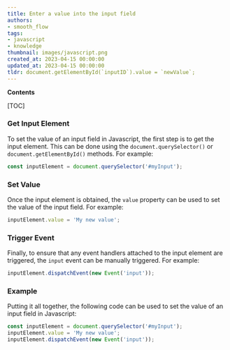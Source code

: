 ```yaml
---
title: Enter a value into the input field
authors:
- smooth_flow
tags:
- javascript
- knowledge
thumbnail: images/javascript.png
created_at: 2023-04-15 00:00:00
updated_at: 2023-04-15 00:00:00
tldr: document.getElementById(`inputID`).value = `newValue`;
---
```


**Contents**

[TOC]

### Get Input Element

To set the value of an input field in Javascript, the first step is to get the input element. This can be done using the `document.querySelector()` or `document.getElementById()` methods. For example:

```javascript
const inputElement = document.querySelector('#myInput');
```

### Set Value

Once the input element is obtained, the `value` property can be used to set the value of the input field. For example:

```javascript
inputElement.value = 'My new value';
```

### Trigger Event

Finally, to ensure that any event handlers attached to the input element are triggered, the `input` event can be manually triggered. For example:

```javascript
inputElement.dispatchEvent(new Event('input'));
```

### Example

Putting it all together, the following code can be used to set the value of an input field in Javascript:

```javascript
const inputElement = document.querySelector('#myInput');
inputElement.value = 'My new value';
inputElement.dispatchEvent(new Event('input'));
```
